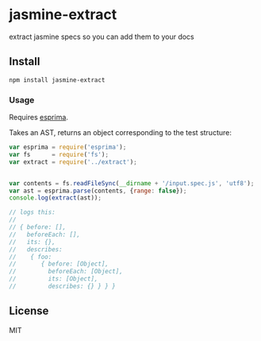 # jasmine-extract

extract jasmine specs so you can add them to your docs

## Install

```shell
npm install jasmine-extract
```

### Usage

Requires [esprima](http://esprima.org/).

Takes an AST, returns an object corresponding to the test structure:

```javascript
var esprima = require('esprima');
var fs      = require('fs');
var extract = require('../extract');


var contents = fs.readFileSync(__dirname + '/input.spec.js', 'utf8');
var ast = esprima.parse(contents, {range: false});
console.log(extract(ast));

// logs this:
//
// { before: [],
//   beforeEach: [],
//   its: {},
//   describes:
//    { foo:
//       { before: [Object],
//         beforeEach: [Object],
//         its: [Object],
//         describes: {} } } }
```


## License
MIT
